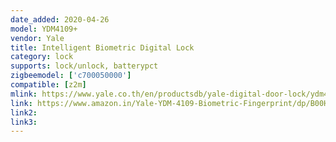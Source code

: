 ```yaml
---
date_added: 2020-04-26
model: YDM4109+
vendor: Yale
title: Intelligent Biometric Digital Lock
category: lock
supports: lock/unlock, batterypct
zigbeemodel: ['c700050000']
compatible: [z2m]
mlink: https://www.yale.co.th/en/productsdb/yale-digital-door-lock/ydm4109-intelligent-biometric-digital-lock/
link: https://www.amazon.in/Yale-YDM-4109-Biometric-Fingerprint/dp/B00HGV81MA
link2: 
link3: 
---
```

